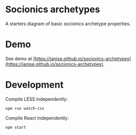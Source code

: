 # Socionics archetypes

A starters diagram of basic socionics archetype properties.

# Demo

See demo at [https://janise.github.io/socionics-archetypes](https://janise.github.io/socionics-archetypes).

# Development

Compile LESS independently:

```
npm run watch-css
```

Compile React independently:

```
npm start
```
